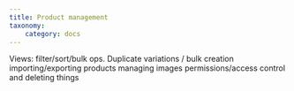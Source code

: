 ```yaml
---
title: Product management
taxonomy:
    category: docs
---
```


Views: filter/sort/bulk ops.
Duplicate variations / bulk creation
importing/exporting products
managing images
permissions/access control and deleting things
